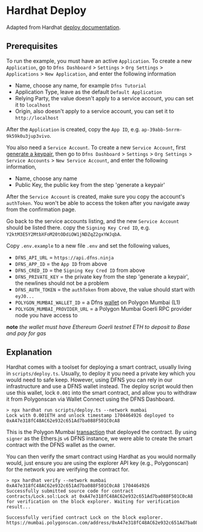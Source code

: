 # Hardhat Deploy

Adapted from Hardhat [deploy documentation](https://hardhat.org/hardhat-runner/docs/guides/deploying).

## Prerequisites

To run the example, you must have an active `Application`. To create a new `Application`, go to `Dfns Dashboard` > `Settings` > `Org Settings` > `Applications` > `New Application`, and enter the following information

- Name, choose any name, for example `Dfns Tutorial`
- Application Type, leave as the default `Default Application`
- Relying Party, the value doesn't apply to a service account, you can set it to `localhost`
- Origin, also doesn't apply to a service account, you can set it to `http://localhost`

After the `Application` is created, copy the `App ID`, e.g. `ap-39abb-5nrrm-9k59k0u3jup3vivo`.

You also need a `Service Account`. To create a new `Service Account`, first [generate a keypair](https://docs.dfns.co/dfns-docs/advanced-topics/authentication/credentials/generate-a-key-pair), then go to `Dfns Dashboard` > `Settings` > `Org Settings` > `Service Accounts` > `New Service Account`, and enter the following information,

- Name, choose any name
- Public Key, the public key from the step 'generate a keypair'

After the `Service Account` is created, make sure you copy the account's `authToken`. You won't be able to access the token after you navigate away from the confirmation page.

Go back to the service accounts listing, and the new `Service Account` should be listed there. copy the `Signing Key Cred ID`, e.g. `Y2ktM3E5Y2MtbXFoM20tODdiOW1jNDZqZ2gxYWJqbA`.

Copy `.env.example` to a new file `.env` and set the following values,

- `DFNS_API_URL` = `https://api.dfns.ninja`
- `DFNS_APP_ID` = the `App ID` from above
- `DFNS_CRED_ID` = the `Signing Key Cred ID` from above
- `DFNS_PRIVATE_KEY` = the private key from the step 'generate a keypair', the newlines should not be a problem
- `DFNS_AUTH_TOKEN` = the `authToken` from above, the value should start with `eyJ0...`
- `POLYGON_MUMBAI_WALLET_ID` = a Dfns [wallet](https://docs.dfns.co/dfns-docs/api-docs/beta-wallets-api-and-nfts/create-wallet) on Polygon Mumbai (L1)
- `POLYGON_MUMBAI_PROVIDER_URL` = a Polygon Mumbai Goerli RPC provider node you have access to

**note** _the wallet must have Ethereum Goerli testnet ETH to deposit to Base and pay for gas_

## Explanation

Hardhat comes with a toolset for deploying a smart contract, usually living in `scripts/deploy.ts`. Usually, to deploy it you need a private key which you would need to safe keep. However, using DFNS you can rely in our infrastructure and use a DFNS wallet instead. The deploy script would then use this wallet, lock `0.001` into the smart contract, and allow you to withdraw it from Polygonscan via Wallet Connect using the DFNS Dashboard.

```shell
> npx hardhat run scripts/deploy.ts --network mumbai
Lock with 0.001ETH and unlock timestamp 1704464926 deployed to 0xA47e318fC48AC62e932c651Ad7ba088F501C0cA8

```

This is the Polygon Mumbai [transaction](https://mumbai.polygonscan.com/tx/0x548179272e816a731529ed2dad3b184adcf4c822e3536b156640f41e6a097350) that deployed the contract. By using `signer` as the Ethers.js `v6` DFNS instance, we were able to create the smart contract with the DFNS wallet as the owner.

You can then verify the smart contract using Hardhat as you would normally would, just ensure you are using the explorer API key (e.g., Polygonscan) for the network you are verifying the contract for.

```shell
> npx hardhat verify --network mumbai 0xA47e318fC48AC62e932c651Ad7ba088F501C0cA8 1704464926
Successfully submitted source code for contract
contracts/Lock.sol:Lock at 0xA47e318fC48AC62e932c651Ad7ba088F501C0cA8
for verification on the block explorer. Waiting for verification result...

Successfully verified contract Lock on the block explorer.
https://mumbai.polygonscan.com/address/0xA47e318fC48AC62e932c651Ad7ba088F501C0cA8#code
```
